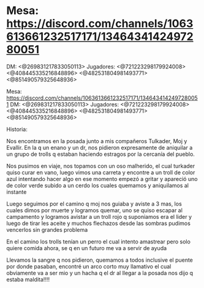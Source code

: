 # Mesa: https://discord.com/channels/1063613661232517171/1346434142497280051
DM: <@269831217833050113> 
Jugadores: <@721223298179924008> <@408445335216848896> <@482531804981493771> <@851490579325648936>

Mesa: https://discord.com/channels/1063613661232517171/1346434142497280051
DM: <@269831217833050113> 
Jugadores: <@721223298179924008> <@408445335216848896> <@482531804981493771> <@851490579325648936> 



Historia: 

Nos encontramos en la posada junto a mis compañeros Tulkader, Moj y Evallir.  En la q un enano y un dr, nos pidieron expresamente de aniquilar a un grupo de trolls q estaban haciendo estragos por la cercanía del pueblo.

Nos pusimos en viaje, nos topamos con un oso malherido, el cual turkader quiso curar en vano, luego vimos una carreta y encontre a un troll de color azul intentando hacer algo en ese momento empezó a gritar y apareció uno de color verde subido a un cerdo los cuales quemamos y aniquilamos al instante

Luego seguimos por el camino q moj nos guiaba y aviste a 3 mas, los cuales dimos por muerte y logramos quemar, uno se quiso escapar al campamento y logramos avistar a un troll rojo q suponiamos era el lider y luego de tirar les aceite y muchos flechazos desde las sombras pudimos vencerlos sin grandes problema

En el camino los trolls tenían un perro el cual intento amastrear pero solo quiere comida ahora, se q en un futuro me va a servir de ayuda

Llevamos la sangre q nos pidieron, quemamos a todos inclusive el puente por donde pasaban, encontré un arco corto muy llamativo el cual obviamente va a ser mio y un hacha q el dr al llegar a la posada nos dijo q estaba maldita!!!!

